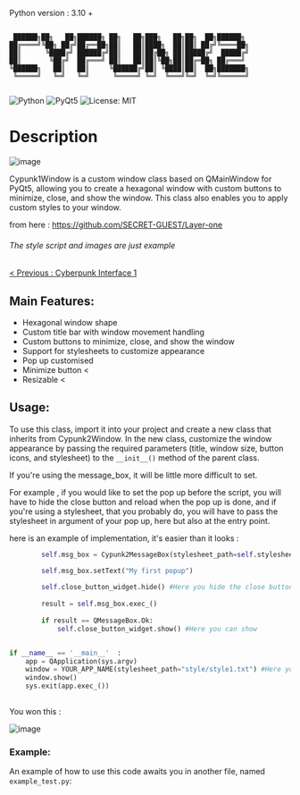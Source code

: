 
Python version : 3.10 +
```

 ██████╗██╗   ██╗██████╗ ██╗   ██╗███╗   ██╗██╗  ██╗██████╗ 
██╔════╝╚██╗ ██╔╝██╔══██╗██║   ██║████╗  ██║██║ ██╔╝╚════██╗
██║      ╚████╔╝ ██████╔╝██║   ██║██╔██╗ ██║█████╔╝  █████╔╝
██║       ╚██╔╝  ██╔═══╝ ██║   ██║██║╚██╗██║██╔═██╗ ██╔═══╝ 
╚██████╗   ██║   ██║     ╚██████╔╝██║ ╚████║██║  ██╗███████╗
 ╚═════╝   ╚═╝   ╚═╝      ╚═════╝ ╚═╝  ╚═══╝╚═╝  ╚═╝╚══════╝
                                                        
```

![Python](https://img.shields.io/badge/Python-3.x-blue)
![PyQt5](https://img.shields.io/badge/GUI-PyQt5-green)
![License: MIT](https://img.shields.io/badge/License-MIT-yellow)

# Description

![image](https://user-images.githubusercontent.com/92639080/234865653-c0fa1626-682f-43eb-b45b-d878d8ad8ed2.png)


Cypunk1Window is a custom window class based on QMainWindow for PyQt5, allowing you to create a hexagonal window with custom buttons to minimize, close, and show the window. This class also enables you to apply custom styles to your window.

from here : https://github.com/SECRET-GUEST/Layer-one

###### The style script and images are just example


[< Previous : Cyberpunk Interface 1](https://github.com/SECRET-GUEST/themes/tree/main/Python/PyQt5/graphical%20user%20interface/Cyberpunk%20interface%201)


## Main Features:
- Hexagonal window shape
- Custom title bar with window movement handling
- Custom buttons to minimize, close, and show the window
- Support for stylesheets to customize appearance
- Pop up customised 
- Minimize button <
- Resizable <

## Usage:

To use this class, import it into your project and create a new class that inherits from Cypunk2Window. In the new class, customize the window appearance by passing the required parameters (title, window size, button icons, and stylesheet) to the `__init__()` method of the parent class.

If you're using the message_box, it will be little more difficult to set.


For example , if you would like to set the pop up before the script, you will have to hide the close button and reload when the pop up is done, and if you're using a stylesheet, that you probably do, you will have to pass the stylesheet in argument of your pop up, here but also at the entry point.

here is an example of implementation, it's easier than it looks : 

```python
        self.msg_box = Cypunk2MessageBox(stylesheet_path=self.stylesheet_path) #Here your argument

        self.msg_box.setText("My first popup") 
        
        self.close_button_widget.hide() #Here you hide the close button
        
        result = self.msg_box.exec_()
        
        if result == QMessageBox.Ok:
            self.close_button_widget.show() #Here you can show 


if __name__ == '__main__'  :  
    app = QApplication(sys.argv)
    window = YOUR_APP_NAME(stylesheet_path="style/style1.txt") #Here your argument at the entry point
    window.show()
    sys.exit(app.exec_())
    
```

You won this : 

![image](https://user-images.githubusercontent.com/92639080/234444006-133ed1be-213b-4575-b672-ae7f1b0730d4.png)
  
    
### Example:

An example of how to use this code awaits you in another file, named `example_test.py`:

